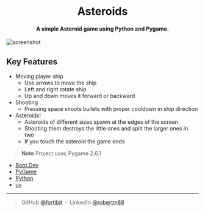 <h1 align="center">
  <br>
  Asteroids
  <br>
</h1>

<h4 align="center">A simple Asteroid game using Python and Pygame.</h4>


![screenshot](https://i.imgur.com/MoWSICS.gif)

## Key Features

* Moving player ship
  - Use arrows to move the ship
  - Left and right rotate ship
  - Up and down moves it forward or backward
* Shooting
  - Pressing space shoots bullets with proper cooldown in ship direction
* Asteroids!
  - Asteroids of different sizes spawn at the edges of the screen
  - Shooting them destroys the little ones and split the larger ones in two
  - If you touch the asteroid the game ends


> **Note**
> Project uses Pygame 2.6.1


- [Boot.Dev](https://www.boot.dev/courses/build-asteroids-python)
- [PyGame](https://www.pygame.org/)
- [Python](https://www.python.org/)
- [uv](https://docs.astral.sh/uv/)


---

> GitHub [@fortibit](https://github.com/fortibit) &nbsp;&middot;&nbsp;
> LinkedIn [@robertm88](https://www.linkedin.com/in/robertm88/)


